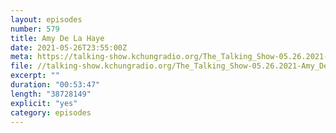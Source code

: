```yaml
---
layout: episodes
number: 579
title: Amy De La Haye
date: 2021-05-26T23:55:00Z
meta: https://talking-show.kchungradio.org/The_Talking_Show-05.26.2021-Amy_De_La_Haye.mp3
file: //talking-show.kchungradio.org/The_Talking_Show-05.26.2021-Amy_De_La_Haye.mp3
excerpt: ""
duration: "00:53:47"
length: "38728149"
explicit: "yes"
category: episodes
---
```


